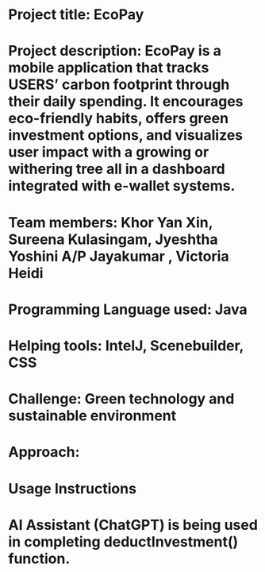 # Project title: EcoPay
# Project description: EcoPay is a mobile application that tracks USERS’ carbon footprint through their daily spending. It encourages eco-friendly habits, offers green investment options, and visualizes user impact with a growing or withering tree all in a dashboard integrated with e-wallet systems.
# Team members: Khor Yan Xin, Sureena Kulasingam, Jyeshtha Yoshini A/P Jayakumar , Victoria Heidi
# Programming Language used: Java
# Helping tools: IntelJ, Scenebuilder, CSS
# Challenge: Green technology and sustainable environment
# Approach:
# Usage Instructions
# AI Assistant (ChatGPT) is being used in completing deductInvestment() function.
